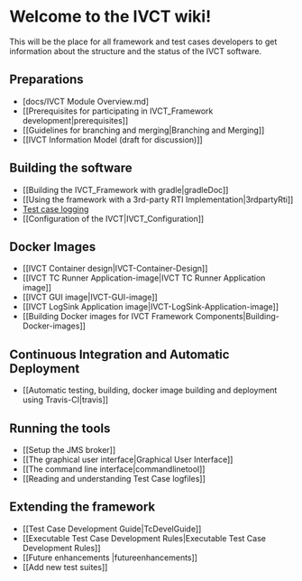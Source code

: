 # Welcome to the IVCT wiki!

This will be the place for all framework and test cases developers to get information about the structure and the status of the IVCT software. 

## Preparations
* [docs/IVCT Module Overview.md]
* [[Prerequisites for participating in IVCT_Framework development|prerequisites]]
* [[Guidelines for branching and merging|Branching and Merging]]
* [[IVCT Information Model (draft for discussion)]]

## Building the software
* [[Building the IVCT_Framework with gradle|gradleDoc]]
* [[Using the framework with a 3rd-party RTI Implementation|3rdpartyRti]]
* [Test case logging](TClogging.md)
* [[Configuration of the IVCT|IVCT_Configuration]]

## Docker Images
* [[IVCT Container design|IVCT-Container-Design]]
* [[IVCT TC Runner Application-image|IVCT TC Runner Application image]]
* [[IVCT GUI image|IVCT-GUI-image]]
* [[IVCT LogSink Application image|IVCT-LogSink-Application-image]]
* [[Building Docker images for IVCT Framework Components|Building-Docker-images]]

## Continuous Integration and Automatic Deployment
* [[Automatic testing, building, docker image building and deployment using Travis-CI|travis]]

## Running the tools
* [[Setup the JMS broker]]
* [[The graphical user interface|Graphical User Interface]]
* [[The command line interface|commandlinetool]]
* [[Reading and understanding Test Case logfiles]]

## Extending the framework
* [[Test Case Development Guide|TcDevelGuide]]
* [[Executable Test Case Development Rules|Executable Test Case Development Rules]]
* [[Future enhancements |futureenhancements]]
* [[Add new test suites]]
